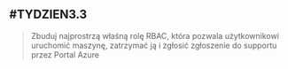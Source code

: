## #TYDZIEN3.3 

>Zbuduj najprostrzą właśną rolę RBAC, która pozwala użytkownikowi uruchomić maszynę, zatrzymać ją i zgłosić zgłoszenie do supportu przez Portal Azure
